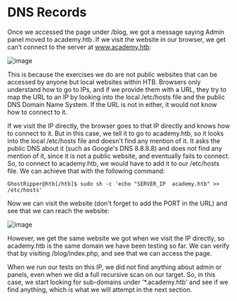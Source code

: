 # DNS Records
Once we accessed the page under /blog, we got a message saying Admin panel moved to academy.htb. If we visit the website in our browser, we get can’t connect to the server at www.academy.htb:

![image](https://github.com/RipperGh/BugHunting-D/assets/165308866/e5727d28-0e3d-4a28-98e4-e858e1f15d42)

This is because the exercises we do are not public websites that can be accessed by anyone but local websites within HTB. Browsers only understand how to go to IPs, and if we provide them with a URL, they try to map the URL to an IP by looking into the local /etc/hosts file and the public DNS Domain Name System. If the URL is not in either, it would not know how to connect to it.

If we visit the IP directly, the browser goes to that IP directly and knows how to connect to it. But in this case, we tell it to go to academy.htb, so it looks into the local /etc/hosts file and doesn't find any mention of it. It asks the public DNS about it (such as Google's DNS 8.8.8.8) and does not find any mention of it, since it is not a public website, and eventually fails to connect. So, to connect to academy.htb, we would have to add it to our /etc/hosts file. We can achieve that with the following command:
```
GhostRipper@htb[/htb]$ sudo sh -c 'echo "SERVER_IP  academy.htb" >> /etc/hosts'
```
Now we can visit the website (don't forget to add the PORT in the URL) and see that we can reach the website:

![image](https://github.com/RipperGh/BugHunting-D/assets/165308866/27bc37c2-a815-435d-a898-ccf7a1b0cfb2)

However, we get the same website we got when we visit the IP directly, so academy.htb is the same domain we have been testing so far. We can verify that by visiting /blog/index.php, and see that we can access the page.

When we run our tests on this IP, we did not find anything about admin or panels, even when we did a full recursive scan on our target. So, in this case, we start looking for sub-domains under '*.academy.htb' and see if we find anything, which is what we will attempt in the next section.

